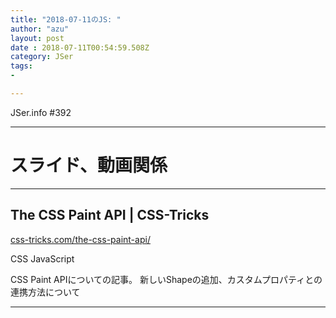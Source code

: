 ```yaml
---
title: "2018-07-11のJS: "
author: "azu"
layout: post
date : 2018-07-11T00:54:59.508Z
category: JSer
tags:
-

---
```


JSer.info #392

----

<h1 class="site-genre">スライド、動画関係</h1>

----

## The CSS Paint API | CSS-Tricks
[css-tricks.com/the-css-paint-api/](https://css-tricks.com/the-css-paint-api/ "The CSS Paint API | CSS-Tricks")
<p class="jser-tags jser-tag-icon"><span class="jser-tag">CSS</span> <span class="jser-tag">JavaScript</span></p>

CSS Paint APIについての記事。
新しいShapeの追加、カスタムプロパティとの連携方法について


----
